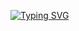 [![Typing SVG](https://readme-typing-svg.demolab.com?font=Fira+Code&pause=1000000&width=535&lines=Hello+there+im+Govind+Menon+.+A+freelance+developer+from+india+.+)](https://git.io/typing-svg)

